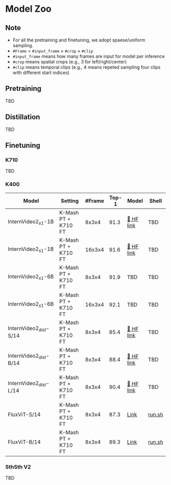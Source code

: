 # Model Zoo

## Note

- For all the pretraining and finetuning, we adopt spaese/uniform sampling.
- `#Frame` $=$ `#input_frame` $\times$ `#crop` $\times$ `#clip`
- `#input_frame` means how many frames are input for model per inference
- `#crop` means spatial crops (e.g., 3 for left/right/center)
- `#clip` means temporal clips (e.g., 4 means repeted sampling four clips with different start indices)

## Pretraining

TBD

## Distillation

TBD

## Finetuning

### K710

TBD


### K400

| Model    | Setting       | #Frame   | Top-1  | Model  | Shell  |
| -------- | ------------- | -------- | ------ | ------ | ------ |
| $\text{InternVideo2}_{s1}$-1B | K-Mash PT + K710 FT  | 8x3x4    | 91.3 | [:hugs: HF link](https://huggingface.co/OpenGVLab/InternVideo2-Stage1-1B-224p-f8-K400/blob/main/1B_ft_k710_ft_k400_f8.pth) | TBD |
| $\text{InternVideo2}_{s1}$-1B | K-Mash PT + K710 FT  | 16x3x4    | 91.6 | [:hugs: HF link](https://huggingface.co/OpenGVLab/InternVideo2-Stage1-1B-224p-f8-K400/blob/main/1B_ft_k710_ft_k400_f16.pth) | TBD |
| $\text{InternVideo2}_{s1}$-6B | K-Mash PT + K710 FT  | 8x3x4    | 91.9 | TBD | TBD |
| $\text{InternVideo2}_{s1}$-6B | K-Mash PT + K710 FT  | 16x3x4    | 92.1 | TBD | TBD |
| $\text{InternVideo2}_{dist}$-S/14 | K-Mash PT + K710 FT  | 8x3x4    | 85.4 | [:hugs: HF link](https://huggingface.co/OpenGVLab/InternVideo2_distillation_models/resolve/main/stage1/S14/S14_ft_k710_ft_k400_f8/pytorch_model.bin) | TBD |
| $\text{InternVideo2}_{dist}$-B/14 | K-Mash PT + K710 FT  | 8x3x4    | 88.4 | [:hugs: HF link](https://huggingface.co/OpenGVLab/InternVideo2_distillation_models/resolve/main/stage1/B14/B14_ft_k710_ft_k400_f8/pytorch_model.bin) | TBD |
| $\text{InternVideo2}_{dist}$-L/14 | K-Mash PT + K710 FT  | 8x3x4    | 90.4 | [:hugs: HF link](https://huggingface.co/OpenGVLab/InternVideo2_distillation_models/resolve/main/stage1/L14/L14_ft_k710_ft_k400_f8/pytorch_model.bin) | TBD |
| $\text{FluxViT}$-S/14 | K-Mash PT + K710 FT  | 8x3x4    | 87.3 | [Link](https://drive.google.com/file/d/1OTjTsAnZGaq7AufDaw8IYLeSgmLYZjds/view?usp=sharing) | [run.sh](./exp/small/eval/k400_eval.sh) |
| $\text{FluxViT}$-B/14 | K-Mash PT + K710 FT  | 8x3x4    | 89.3 | [Link](https://drive.google.com/file/d/1YsxsB3_pkpdvmXQIhD3YOmWlqCyzJskg/view?usp=sharing) | [run.sh](./exp/base/eval/k400_eval.sh) |



### SthSth V2

TBD

